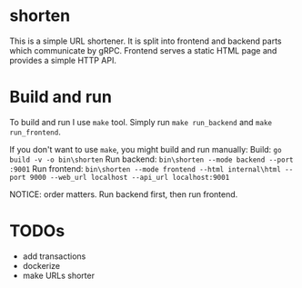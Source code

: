 # shorten
This is a simple URL shortener. It is split into frontend and backend parts which communicate by gRPC.
Frontend serves a static HTML page and provides a simple HTTP API. 

# Build and run
To build and run I use `make` tool. Simply run `make run_backend` and `make run_frontend`.

If you don't want to use `make`, you might build and run manually:
Build: `go build -v -o bin\shorten`
Run backend: `bin\shorten --mode backend --port :9001`
Run frontend: `bin\shorten --mode frontend --html internal\html --port 9000 --web_url localhost --api_url localhost:9001`

NOTICE: order matters. Run backend first, then run frontend.

# TODOs
- add transactions
- dockerize
- make URLs shorter